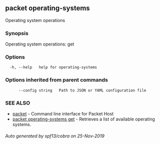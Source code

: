 ## packet operating-systems

Operating system operations

### Synopsis

Operating system operations: get

### Options

```
  -h, --help   help for operating-systems
```

### Options inherited from parent commands

```
      --config string   Path to JSON or YAML configuration file
```

### SEE ALSO

* [packet](packet.md)	 - Command line interface for Packet Host
* [packet operating-systems get](packet_operating-systems_get.md)	 - Retrieves a list of available operating systems.

###### Auto generated by spf13/cobra on 25-Nov-2019
